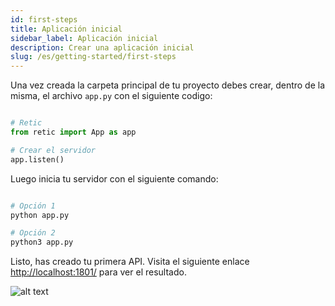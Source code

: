 ```yaml
---
id: first-steps
title: Aplicación inicial
sidebar_label: Aplicación inicial
description: Crear una aplicación inicial
slug: /es/getting-started/first-steps
---
```


Una vez creada la carpeta principal de tu proyecto debes crear, dentro de la misma, el archivo `app.py` con el siguiente codigo:

```python

# Retic
from retic import App as app

# Crear el servidor
app.listen()

```

Luego inicia tu servidor con el siguiente comando:

```bash

# Opción 1
python app.py

# Opción 2
python3 app.py

```

Listo, has creado tu primera API. Visita el siguiente enlace [http://localhost:1801/](http://localhost:1801/) para ver el resultado.

![alt text](../../../static/img/api_rest_app.png "API REST")
